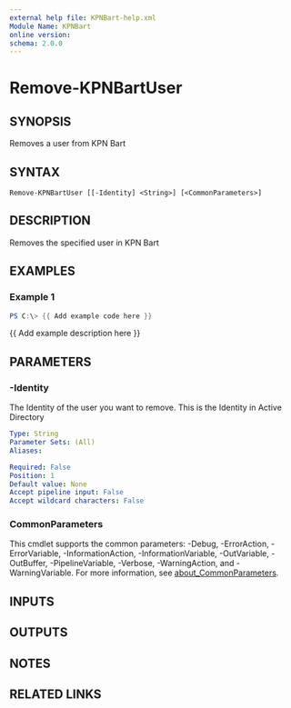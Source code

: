 ```yaml
---
external help file: KPNBart-help.xml
Module Name: KPNBart
online version:
schema: 2.0.0
---
```


# Remove-KPNBartUser

## SYNOPSIS
Removes a user from KPN Bart

## SYNTAX

```
Remove-KPNBartUser [[-Identity] <String>] [<CommonParameters>]
```

## DESCRIPTION
Removes the specified user in KPN Bart

## EXAMPLES

### Example 1
```powershell
PS C:\> {{ Add example code here }}
```

{{ Add example description here }}

## PARAMETERS

### -Identity
The Identity of the user you want to remove.
This is the Identity in Active Directory

```yaml
Type: String
Parameter Sets: (All)
Aliases:

Required: False
Position: 1
Default value: None
Accept pipeline input: False
Accept wildcard characters: False
```

### CommonParameters
This cmdlet supports the common parameters: -Debug, -ErrorAction, -ErrorVariable, -InformationAction, -InformationVariable, -OutVariable, -OutBuffer, -PipelineVariable, -Verbose, -WarningAction, and -WarningVariable. For more information, see [about_CommonParameters](http://go.microsoft.com/fwlink/?LinkID=113216).

## INPUTS

## OUTPUTS

## NOTES

## RELATED LINKS
